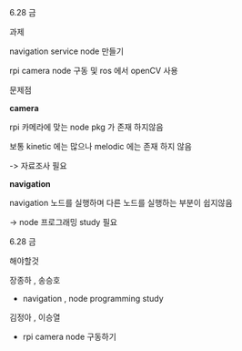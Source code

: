6.28 금 

과제  

navigation service node 만들기

rpi camera node 구동 및 ros 에서 openCV 사용



문제점

**camera**

rpi 카메라에 맞는 node pkg 가 존재 하지않음 

보통 kinetic 에는 많으나 melodic 에는 존재 하지 않음

-> 자료조사 필요



**navigation**

navigation 노드를 실행하며 다른 노드를 실행하는 부분이 쉽지않음

-> node 프로그래밍 study 필요



6.28 금

해야할것



장종하 , 송승호

- navigation , node programming study

김정아 , 이승열

- rpi camera node 구동하기

